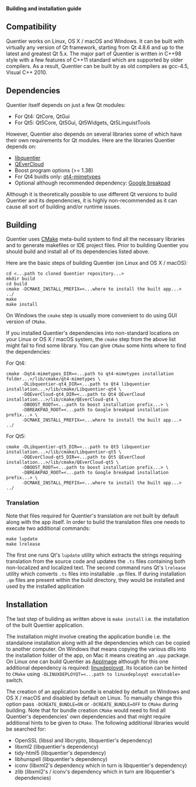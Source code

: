 **Building and installation guide**

## Compatibility

Quentier works on Linux, OS X / macOS and Windows. It can be built with virtually any version of Qt framework,
starting from Qt 4.8.6 and up to the latest and greatest Qt 5.x. The major part of Quentier is written in C++98 style
with a few features of C++11 standard which are supported by older compilers. As a result, Quentier can be built
by as old compilers as gcc-4.5, Visual C++ 2010.

## Dependencies

Quentier itself depends on just a few Qt modules:
 * For Qt4: QtCore, QtGui
 * For Qt5: Qt5Core, Qt5Gui, Qt5Widgets, Qt5LinguistTools

However, Quentier also depends on several libraries some of which have their own requirements for Qt modules.
Here are the libraries Quentier depends on:
 * [libquentier](http://github.com/d1vanov/libquentier)
 * [QEverCloud](https://github.com/d1vanov/QEverCloud)
 * Boost program options (>= 1.38)
 * For Qt4 buidls only: [qt4-mimetypes](https://github.com/d1vanov/qt4-mimetypes)
 * Optional although recommended dependency: [Google breakpad](https://chromium.googlesource.com/breakpad/breakpad)

Although it is theoretically possible to use different Qt versions to build Quentier and its dependencies, it is highly
non-recommended as it can cause all sort of building and/or runtime issues.

## Building

Quentier uses [CMake](https://cmake.org) meta-build system to find all the necessary libraries and to generate makefiles
or IDE project files. Prior to building Quentier you should build and install all of its dependencies listed above.

Here are the basic steps of building Quentier (on Linux and OS X / macOS):
```
cd <...path to cloned Quentier repository...>
mkdir build
cd build
cmake -DCMAKE_INSTALL_PREFIX=<...where to install the built app...> ../
make
make install
```

On Windows the `cmake` step is usually more convenient to do using GUI version of `CMake`.
	
If you installed Quentier's dependencies into non-standard locations on your Linux or OS X / macOS system, the `cmake` step
from the above list might fail to find some library. You can give `CMake` some hints where to find the dependencies:

For Qt4:
```
cmake -Dqt4-mimetypes_DIR=<...path to qt4-mimetypes installation folder...>/lib/cmake/qt4-mimetypes \
      -DLibquentier-qt4_DIR=<...path to Qt4 libquentier installation...>/lib/cmake/Libquentier-qt4 \
      -DQEverCloud-qt4_DIR=<...path to Qt4 QEverCloud installation...>/lib/cmake/QEverCloud-qt4 \
      -DBOOST_ROOT=<...path to boost installation prefix...> \
      -DBREAKPAD_ROOT=<...path to Google breakpad installation prefix...> \
      -DCMAKE_INSTALL_PREFIX=<...where to install the built app...> ../
```
For Qt5:
```
cmake -DLibquentier-qt5_DIR=<...path to Qt5 libquentier installation...>/lib/cmake/Libquentier-qt5 \
      -DQEverCloud-qt5_DIR=<...path to Qt5 QEverCloud installation...>/lib/cmake/QEverCloud-qt5 \
      -DBOOST_ROOT=<...path to boost installation prefix...> \
      -DBREAKPAD_ROOT=<...path to Google breakpad installation prefix...> \
      -DCMAKE_INSTALL_PREFIX=<...where to install the built app...> ../
```

### Translation

Note that files required for Quentier's translation are not built by default along with the app itself. In order to build
the translation files one needs to execute two additional commands:
```
make lupdate
make lrelease
```
The first one runs Qt's `lupdate` utility which extracts the strings requiring translation from the source code and updates
the `.ts` files containing both non-localized and localized text. The second command runs Qt's `lrelease` utility which
converts `.ts` files into installable `.qm` files. If during installation `.qm` files are present within the build directory,
they would be installed and used by the installed application

## Installation

The last step of building as written above is `make install` i.e. the installation of the built Quentier application.

The installation might involve creating the application bundle i.e. the standalone installation along with all the dependencies
which can be copied to another computer. On Windows that means copying the various dlls into the installation folder of the app,
on Mac it means creating an `.app` package. On Linux one can build Quentier as [AppImage](http://appimage.org) although
for this one additional dependency is required: [linuxdeployqt](https://github.com/probonopd/linuxdeployqt). Its location
can be hinted to `CMake` using `-DLINUXDEPLOYQT=<...path to linuxdeployqt executable>` switch.

The creation of an application bundle is enabled by default on Windows and OS X / macOS and disabled by default on Linux.
To manually change this option pass `-DCREATE_BUNDLE=ON` or `-DCREATE_BUNDLE=OFF` to `CMake` during building. Note that
for bundle creation `CMake` would need to find all Quentier's dependencies' own dependencies and that might require
additional hints to be given to `CMake`. The following additional libraries would be searched for:
 * OpenSSL (libssl and libcrypto, libquentier's dependency)
 * libxml2 (libquentier's dependency)
 * tidy-html5 (libquentier's dependency)
 * libhunspell (libquentier's dependency)
 * iconv (libxml2's dependency which in turn is libquentier's dependency)
 * zlib (libxml2's / iconv's dependency which in turn are libquentier's dependencies)

